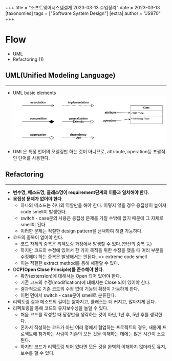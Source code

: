 +++
title = "소프트웨어시스템설계 2023-03-13 수업정리"
date = 2023-03-13
[taxonomies]
tags = ["Software System Design"]
[extra]
author = "JS970"
+++
# Flow
- UML
- Refactoring (1)

## UML(Unified Modeling Language)
---
- UML basic elements
![uml basic](/image/SSD/uml_basic.png)
- UML은 특정 언어의 모델링만 하는 것이 아니므로, attribute, operation등 포괄적인 단어를 사용한다.

## Refactoring
---
- **변수명, 메소드명, 클래스명이 requirement단계의 이름과 일치해야 한다**.
- **응집성 문제가 없어야 한다**.
	- 하나의 메소드는 하나의 역할만을 해야 한다. 이렇지 않을 경우 응집성이 높아져 code smell이 발생한다.
	- switch - case문의 사용은 응집성 문제를 가질 수밖에 없기 때문에 그 자체로 smell이 된다.
	- 이러한 문제는 적절한 design pattern을 선택하여 해결 가능하다.
- 코드의 중복이 없어야 한다.
	- 코드 자체의 중복은 리펙토링 과정에서 발생할 수 있다.(연산의 중복 등)
	- 하지만 코드의 수정에 있어서 한 가지 목적을 위한 수정을 했을 때 여러 부분을 수정해야 하는 중복은 발생해서는 안된다. => extreme code smell
	- 이는 적절한 extract method를 통해 해결할 수 있다.
- O**CP(Open Close Principle)를 준수해야 한다**.
	- 확장(extension)에 대해서는 Open 되어 있어야 한다.
	- 기존 코드의 수정(modification)에 대해서는 Close 되어 있어야 한다.
	- 결과적으로 기존 코드의 수정 없이 기능의 확장이 가능하게 한다.
	- 이런 면에서 switch - case문이 smell로 분류된다.
- 리펙토링 결과 메소드의 길이는 짧아지고, 클래스는 더 커지고, 많아지게 된다.
- 리펙토링을 통해 코드의 유지보수성을 늘일 수 있다.
	- 처음 코드를 작성할 때 당장만을 생각하는 것이 아닌, 1년 후, 5년 후를 생각한다.
	- 혼자서 작성하는 코드가 아닌 여러 명에서 협업하는 프로젝트의 경우, 새롭게 프로젝트에 참가하는 사람이 기존의 모든 것을 이해하는 데에는 많은 시간이 소요된다.
	- 하지만 코드가 리펙토링 되어 있다면 모든 것을 완벽히 이해하지 않더라도 유지, 보수를 할 수 있다.